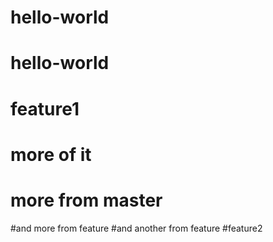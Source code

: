 # hello-world
# hello-world
# feature1
# more of it
# more from master
#and more from feature
#and another from feature
#feature2
